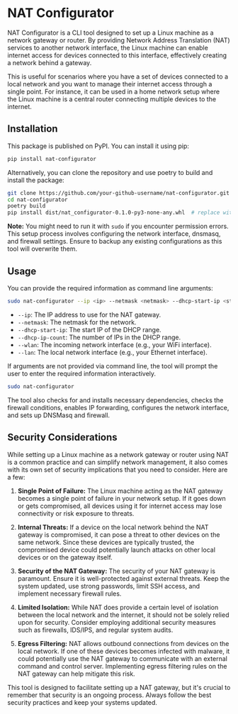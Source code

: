 # NAT Configurator

NAT Configurator is a CLI tool designed to set up a Linux machine as a network gateway or router. By providing Network Address Translation (NAT) services to another network interface, the Linux machine can enable internet access for devices connected to this interface, effectively creating a network behind a gateway.

This is useful for scenarios where you have a set of devices connected to a local network and you want to manage their internet access through a single point. For instance, it can be used in a home network setup where the Linux machine is a central router connecting multiple devices to the internet.

## Installation

This package is published on PyPI. You can install it using pip:

```bash
pip install nat-configurator
```

Alternatively, you can clone the repository and use poetry to build and install the package:

```bash
git clone https://github.com/your-github-username/nat-configurator.git
cd nat-configurator
poetry build
pip install dist/nat_configurator-0.1.0-py3-none-any.whl  # replace with actual filename
```

**Note:** You might need to run it with `sudo` if you encounter permission errors. This setup process involves configuring the network interface, dnsmasq, and firewall settings. Ensure to backup any existing configurations as this tool will overwrite them.

## Usage

You can provide the required information as command line arguments:

```bash
sudo nat-configurator --ip <ip> --netmask <netmask> --dhcp-start-ip <start_ip> --dhcp-ip-count <ip_count> --wlan <wlan_interface> --lan <lan_interface>
```

- `--ip`: The IP address to use for the NAT gateway.
- `--netmask`: The netmask for the network.
- `--dhcp-start-ip`: The start IP of the DHCP range.
- `--dhcp-ip-count`: The number of IPs in the DHCP range.
- `--wlan`: The incoming network interface (e.g., your WiFi interface).
- `--lan`: The local network interface (e.g., your Ethernet interface).

If arguments are not provided via command line, the tool will prompt the user to enter the required information interactively.

```bash
sudo nat-configurator
```

The tool also checks for and installs necessary dependencies, checks the firewall conditions, enables IP forwarding, configures the network interface, and sets up DNSMasq and firewall.

## Security Considerations

While setting up a Linux machine as a network gateway or router using NAT is a common practice and can simplify network management, it also comes with its own set of security implications that you need to consider. Here are a few:

1. **Single Point of Failure:** The Linux machine acting as the NAT gateway becomes a single point of failure in your network setup. If it goes down or gets compromised, all devices using it for internet access may lose connectivity or risk exposure to threats.

2. **Internal Threats:** If a device on the local network behind the NAT gateway is compromised, it can pose a threat to other devices on the same network. Since these devices are typically trusted, the compromised device could potentially launch attacks on other local devices or on the gateway itself.

3. **Security of the NAT Gateway:** The security of your NAT gateway is paramount. Ensure it is well-protected against external threats. Keep the system updated, use strong passwords, limit SSH access, and implement necessary firewall rules.

4. **Limited Isolation:** While NAT does provide a certain level of isolation between the local network and the internet, it should not be solely relied upon for security. Consider employing additional security measures such as firewalls, IDS/IPS, and regular system audits.

5. **Egress Filtering:** NAT allows outbound connections from devices on the local network. If one of these devices becomes infected with malware, it could potentially use the NAT gateway to communicate with an external command and control server. Implementing egress filtering rules on the NAT gateway can help mitigate this risk.

This tool is designed to facilitate setting up a NAT gateway, but it's crucial to remember that security is an ongoing process. Always follow the best security practices and keep your systems updated.

